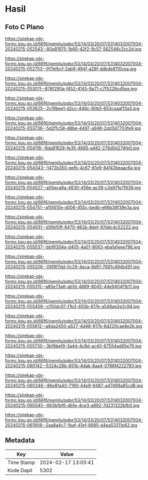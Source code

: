# Hasil

## Foto C Plano

https://sirekap-obj-formc.kpu.go.id/66f6/pemilu/pdpr/53/14/03/20/07/5314032007004-20240215-052543--80a81975-1b60-42f2-9c57-562546c2cc2d.jpg

https://sirekap-obj-formc.kpu.go.id/66f6/pemilu/pdpr/53/14/03/20/07/5314032007004-20240215-052753--917efbcf-2ab9-494f-a28f-ddbde8110cea.jpg

https://sirekap-obj-formc.kpu.go.id/66f6/pemilu/pdpr/53/14/03/20/07/5314032007004-20240215-053011--878f290a-f452-4145-9a71-c7f5228cd5ea.jpg

https://sirekap-obj-formc.kpu.go.id/66f6/pemilu/pdpr/53/14/03/20/07/5314032007004-20240215-053625--2c19bee1-d2cc-446c-90b5-653caaaf13a3.jpg

https://sirekap-obj-formc.kpu.go.id/66f6/pemilu/pdpr/53/14/03/20/07/5314032007004-20240215-053736--5d2f1c58-d8be-4497-a948-2dd3d7703fe9.jpg

https://sirekap-obj-formc.kpu.go.id/66f6/pemilu/pdpr/53/14/03/20/07/5314032007004-20240215-054116--6da91628-fe35-4685-a482-278d0d274fe0.jpg

https://sirekap-obj-formc.kpu.go.id/66f6/pemilu/pdpr/53/14/03/20/07/5314032007004-20240215-054343--1472b350-eefb-4c67-81e9-84f42beaac6a.jpg

https://sirekap-obj-formc.kpu.go.id/66f6/pemilu/pdpr/53/14/03/20/07/5314032007004-20240215-054527--a55eca8a-4830-456e-ac39-c2e97fe7f639.jpg

https://sirekap-obj-formc.kpu.go.id/66f6/pemilu/pdpr/53/14/03/20/07/5314032007004-20240215-054751--a15f410e-d006-455c-bedb-e66b38f38e3a.jpg

https://sirekap-obj-formc.kpu.go.id/66f6/pemilu/pdpr/53/14/03/20/07/5314032007004-20240215-054931--d3fbf0ff-8470-462b-8def-97ddc4c52222.jpg

https://sirekap-obj-formc.kpu.go.id/66f6/pemilu/pdpr/53/14/03/20/07/5314032007004-20240215-055037--bbf6304a-d405-4a01-8063-eba1a1eee796.jpg

https://sirekap-obj-formc.kpu.go.id/66f6/pemilu/pdpr/53/14/03/20/07/5314032007004-20240215-055208--09f8f7dd-0c29-4eca-9d51-7691c49db491.jpg

https://sirekap-obj-formc.kpu.go.id/66f6/pemilu/pdpr/53/14/03/20/07/5314032007004-20240215-055315--a85e73a6-ab1d-4889-8045-44e9404f1b11.jpg

https://sirekap-obj-formc.kpu.go.id/66f6/pemilu/pdpr/53/14/03/20/07/5314032007004-20240215-055459--cf50dc97-f1b3-450b-817e-a548ae2e2c94.jpg

https://sirekap-obj-formc.kpu.go.id/66f6/pemilu/pdpr/53/14/03/20/07/5314032007004-20240215-055612--a6da2450-a527-4d48-917b-6d220cae8e2b.jpg

https://sirekap-obj-formc.kpu.go.id/66f6/pemilu/pdpr/53/14/03/20/07/5314032007004-20240215-055730--3bf8bef9-3a4d-4c8d-ac40-67554ad95e79.jpg

https://sirekap-obj-formc.kpu.go.id/66f6/pemilu/pdpr/53/14/03/20/07/5314032007004-20240215-060142--5324c26b-851b-4dab-8aa4-0766f4222783.jpg

https://sirekap-obj-formc.kpu.go.id/66f6/pemilu/pdpr/53/14/03/20/07/5314032007004-20240215-060346--86e81a40-7190-44e9-9487-a47499a85cd8.jpg

https://sirekap-obj-formc.kpu.go.id/66f6/pemilu/pdpr/53/14/03/20/07/5314032007004-20240215-060545--663bfbf6-db1e-4ce3-a692-7d231322bfb0.jpg

https://sirekap-obj-formc.kpu.go.id/66f6/pemilu/pdpr/53/14/03/20/07/5314032007004-20240215-061908--2aa8a4c7-1baf-41ef-9985-d4ea53311e62.jpg


## Metadata

| Key        | Value               |
| ---------- | ------------------- |
| Time Stamp | 2024-02-17 13:05:41 |
| Kode Dapil | 5302                |



